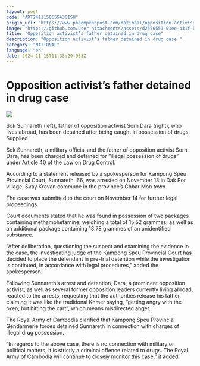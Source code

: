 ```yaml
---
layout: post
code: "ART2411150655A3GISH"
origin_url: "https://www.phnompenhpost.com/national/opposition-activist-s-father-detained-in-drug-case-"
image: "https://github.com/user-attachments/assets/d2556553-01ee-431f-b147-f03ad82a638d"
title: "Opposition activist’s father detained in drug case"
description: "​​Opposition activist’s father detained in drug case ​"
category: "NATIONAL"
language: "en"
date: 2024-11-15T11:33:29.953Z
---
```


# Opposition activist’s father detained in drug case

![](https://github.com/user-attachments/assets/812e23bf-eb84-4ebe-af2a-49e6b1f093f9)

Sok Sunnareth (left), father of opposition activist Sorn Dara (right), who lives abroad, has been detained after being caught in possession of drugs. Supplied

Sok Sunnareth, a military official and the father of opposition activist Sorn Dara, has been charged and detained for “illegal possession of drugs” under Article 40 of the Law on Drug Control.

According to a statement released by a spokesperson for Kampong Speu Provincial Court, Sunnareth, 66, was arrested on November 13 in Dak Por village, Svay Kravan commune in the province’s Chbar Mon town.

The case was submitted to the court on November 14 for further legal proceedings.

Court documents stated that he was found in possession of two packages containing methamphetamine, weighing a total of 15.52 grammes, as well as an additional package containing 13.78 grammes of an unidentified substance.

“After deliberation, questioning the suspect and examining the evidence in the case, the investigating judge of the Kampong Speu Provincial Court has decided to place the defendant in pre-trial detention while the investigation is continued, in accordance with legal procedures,” added the spokesperson.

Following Sunnareth’s arrest and detention, Dara, a prominent opposition activist, as well as several former opposition leaders currently living abroad, reacted to the arrests, requesting that the authorities release his father, claiming it was like the traditional Khmer saying, “getting angry with the oxen, but hitting the cart”, which means misdirected anger.

The Royal Army of Cambodia clarified that Kampong Speu Provincial Gendarmerie forces detained Sunnareth in connection with charges of illegal drug possession.

“In regards to the above case, there is no connection with military or political matters; it is strictly a criminal offence related to drugs. The Royal Army of Cambodia will continue to closely monitor this case,” it added.